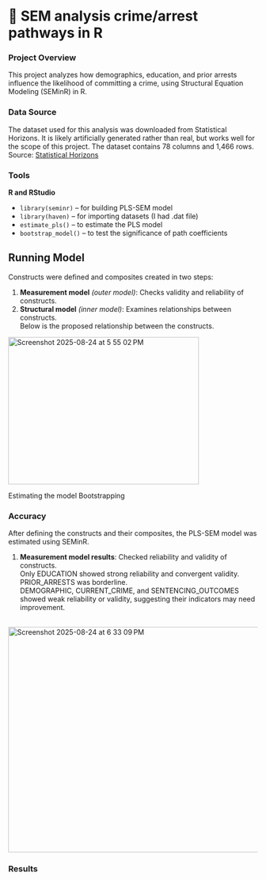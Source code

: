# 📰 SEM analysis crime/arrest pathways in R
### Project Overview
This project analyzes how demographics, education, and prior arrests influence the likelihood of committing a crime, using Structural Equation Modeling (SEMinR) in R.

### Data Source
The dataset used for this analysis was downloaded from Statistical Horizons. It is likely artificially generated rather than real, but works well for the scope of this project. The dataset contains 78 columns and 1,466 rows.<br>
Source: <a href="https://statisticalhorizons.com/resources/data-sets/"> Statistical Horizons</a>

### Tools
**R and RStudio**
  - `library(seminr)` – for building PLS-SEM model
  - `library(haven)` – for importing datasets (I had .dat file)
  - `estimate_pls()` – to estimate the PLS model
  - `bootstrap_model()` – to test the significance of path coefficients

## Running Model
Constructs were defined and composites created in two steps:

1. **Measurement model** <i>(outer model)</i>: Checks validity and reliability of constructs.
2. **Structural model** <i>(inner model)</i>: Examines relationships between constructs.<br>
Below is the proposed relationship between the constructs.<br>
<img width="385" height="298" alt="Screenshot 2025-08-24 at 5 55 02 PM" src="https://github.com/user-attachments/assets/3ba10648-b9b0-43f8-9ec8-42f2bc067875" />

Estimating the model 
Bootstrapping 
### Accuracy
After defining the constructs and their composites, the PLS-SEM model was estimated using SEMinR.
1. **Measurement model results**: Checked reliability and validity of constructs.
<br>Only EDUCATION showed strong reliability and convergent validity.
<br>PRIOR_ARRESTS was borderline.
<br>DEMOGRAPHIC, CURRENT_CRIME, and SENTENCING_OUTCOMES showed weak reliability or validity, suggesting their indicators may need improvement.
<br>
<img width="655" height="456" alt="Screenshot 2025-08-24 at 6 33 09 PM" src="https://github.com/user-attachments/assets/e75f8d11-fd04-4c03-b4a0-0c92b8c756a1" />

### Results
